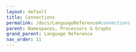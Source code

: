 ```yaml
---
layout: default
title: Connections
permalink: /docs/LanguageReference#connections
parent: Namespaces, Processors & Graphs
grand_parent: Language Reference
nav_order: 11
---
```

